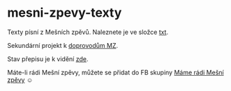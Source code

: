 # mesni-zpevy-texty
Texty písní z Mešních zpěvů.
Naleznete je ve složce [txt](/txt).

Sekundární projekt k [doprovodům MZ](https://github.com/olin256/mesni-zpevy).

Stav přepisu je k vidění [zde](https://docs.google.com/spreadsheets/d/1QCyTyLWKze1bOo4Ng_GHcIvcUCd7nKR0P35d4qtah5I/edit).

Máte-li rádi Mešní zpěvy, můžete se přidat do FB skupiny [Máme rádi Mešní zpěvy](https://www.facebook.com/groups/1569554670524767) ☺️